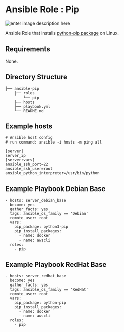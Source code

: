 
# Ansible Role : Pip

![enter image description here](https://miro.medium.com/max/2632/1*8Zh-mzLnVMDsbvXdKsU4lw.png)

Ansible Role that installs [python-pip package](https://pypi.org/) on Linux.

## Requirements
None.

## Directory Structure

    ├── ansible-pip
        ├── roles
            └── pip
        ├── hosts
        ├── playbook.yml
        └── README.md

## Example hosts

    # Ansible host config
    # run command: ansible -i hosts -m ping all
    
    [server]
    server_ip
    [server:vars]
    ansible_ssh_port=22
    ansible_ssh_user=root
    ansible_python_interpreter=/usr/bin/python


## Example Playbook Debian Base

    - hosts: server_debian_base
      become: yes
      gather_facts: yes
      tags: ansible_os_family == 'Debian'
      remote_user: root
      vars:
        pip_package: python3-pip
        pip_install_packages:
          - name: docker
          - name: awscli
      roles:
        - pip

 
## Example Playbook RedHat Base

    - hosts: server_redhat_base
      become: yes
      gather_facts: yes
      tags: ansible_os_family == 'RedHat'
      remote_user: root
      vars:
        pip_package: python-pip
        pip_install_packages:
          - name: docker
          - name: awscli
      roles:
        - pip

 